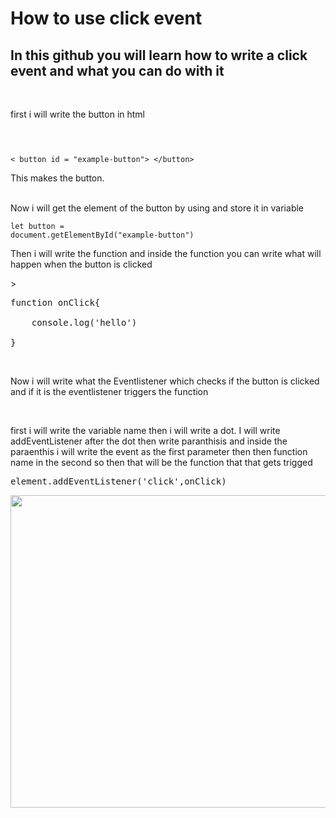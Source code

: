 <h1>How to use click event</h1>

<h2>In this github you will learn how to write a click event and what you can do with it</h2>
<br>
<p>first i will write the button in html</p>
<br>
<code><pre> 
&lt button id = "example-button"&gt &lt/button&gt </pre></code>
<p>This makes the button.<p>

<br> Now i will get the element  of the button by using and store it in variable</p>

<code>let button = document.getElementById("example-button")<br></code>
<p>Then i will write the function and inside the function you can write what will happen when the button is clicked</p>
>
<pre>function onClick{<br>
    console.log('hello') <br>   
}</pre><br>

<p>Now i will write what the Eventlistener which checks if the button is clicked and if it is the eventlistener triggers the function</p><br>
<p>first i will write the variable name then i will write a dot. I will write addEventListener after the dot then write paranthisis and inside the paraenthis i will write the event as the first parameter then then function name in the second so then that will be the function that that gets trigged</p>
<pre>element.addEventListener('click',onClick)</pre>
<image src = "example1.png" width = "700" height = "500">